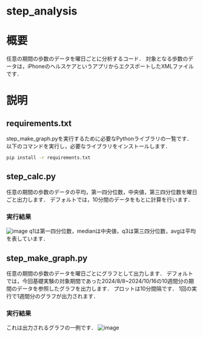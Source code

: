 # step_analysis

# 概要
任意の期間の歩数のデータを曜日ごとに分析するコード．
対象となる歩数のデータは，iPhoneのヘルスケアというアプリからエクスポートしたXMLファイルです．

# 説明
## requirements.txt
step_make_graph.pyを実行するために必要なPythonライブラリの一覧です．
以下のコマンドを実行し，必要なライブラリをインストールします．
```bash
pip install -r requirements.txt
```
## step_calc.py
任意の期間の歩数のデータの平均，第一四分位数，中央値，第三四分位数を曜日ごと出力します．
デフォルトでは，10分間のデータをもとに計算を行います．
### 実行結果
![image](https://github.com/user-attachments/assets/9ff05bb6-6a6f-4196-9dab-57fd5d236e1e)
q1は第一四分位数，medianは中央値，q3は第三四分位数，avgは平均を表しています．

## step_make_graph.py
任意の期間の歩数のデータを曜日ごとにグラフとして出力します．
デフォルトでは，今回基礎実験の対象期間であった2024/8/8~2024/10/16の10週間分の期間のデータを参照したグラフを出力します．
プロットは10分間隔です．
1回の実行で1週間分のグラフが出力されます．
### 実行結果
これは出力されるグラフの一例です．
![image](https://github.com/user-attachments/assets/52514d04-8ab5-4908-ad5e-ab352db57a56)


